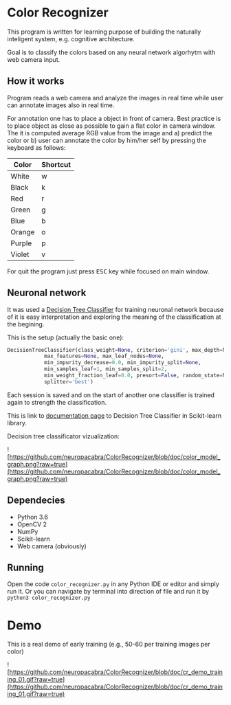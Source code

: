 # Color Recognizer

This program is written for learning purpose of
building the naturally inteligent system, 
e.g.
cognitive architecture.

Goal is to classify the colors based on any neural network
algorhytm with web camera input.


## How it works

Program reads a web camera and analyze the images in real
time while user can annotate images also in real time.


For annotation one has to place a object in front of camera.
Best practice is to place object as close as possible to gain
a flat color in camera window. 
The it is computed average RGB
value from the image and 
a) predict the color or 
b) user can
annotate the color by him/her self by pressing the keyboard as follows:


| Color | Shortcut |
|-------|----------|
| White | w        |
| Black | k        |
| Red   | r        |
| Green | g        |
| Blue  | b        |
| Orange | o       |
| Purple | p       |
| Violet | v       |


For quit the program just press <kbd>ESC</kbd> 
key while focused on main
window.

## Neuronal network

It was used a [Decision Tree Classifier](https://en.wikipedia.org/wiki/Decision_tree_learning) 
for training neuronal
network because of it is easy interpretation and exploring
the meaning of the classification at the begining.


This is the setup (actually the basic one):
```python
DecisionTreeClassifier(class_weight=None, criterion='gini', max_depth=None,
            max_features=None, max_leaf_nodes=None,
            min_impurity_decrease=0.0, min_impurity_split=None,
            min_samples_leaf=1, min_samples_split=2,
            min_weight_fraction_leaf=0.0, presort=False, random_state=None,
            splitter='best')
```

Each session is saved and on the start of another one classifier
is trained again to strength the classification.

This is link to 
[documentation page](http://scikit-learn.org/stable/modules/tree.html) to Decision Tree Classifier in Scikit-learn library.

Decision tree classificator vizualization:


![https://github.com/neuropacabra/ColorRecognizer/blob/doc/color_model_graph.png?raw=true](https://github.com/neuropacabra/ColorRecognizer/blob/doc/color_model_graph.png?raw=true)


## Dependecies

- Python 3.6
- OpenCV 2
- NumPy
- Scikit-learn
- Web camera (obviously)

## Running

Open the code ```color_recognizer.py``` in any Python IDE
or editor and simply run it. Or you can navigate by terminal
into direction of file and run it by ```python3 color_recognizer.py```

# Demo

This is a real demo of early training (e.g., 50-60 per training images per color)


![https://github.com/neuropacabra/ColorRecognizer/blob/doc/cr_demo_training_01.gif?raw=true](https://github.com/neuropacabra/ColorRecognizer/blob/doc/cr_demo_training_01.gif?raw=true)

